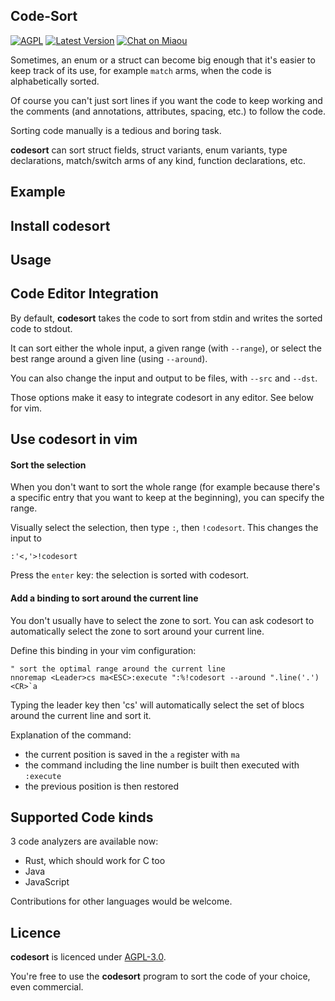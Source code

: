 ## Code-Sort

[![AGPL][s2]][l2] [![Latest Version][s1]][l1] [![Chat on Miaou][s4]][l4]

[s1]: https://img.shields.io/crates/v/codesort.svg
[l1]: https://crates.io/crates/codesort

[s2]: https://img.shields.io/badge/license-AGPL-blue.svg
[l2]: LICENSE

[s4]: https://miaou.dystroy.org/static/shields/room.svg
[l4]: https://miaou.dystroy.org/3490?codesort


Sometimes, an enum or a struct can become big enough that it's easier to keep track of its use, for example `match` arms, when the code is alphabetically sorted.

Of course you can't just sort lines if you want the code to keep working and the comments (and annotations, attributes, spacing, etc.) to follow the code.

Sorting code manually is a tedious and boring task.

**codesort** can sort struct fields, struct variants, enum variants, type declarations, match/switch arms of any kind, function declarations, etc.

## Example


## Install codesort

## Usage

## Code Editor Integration

By default, **codesort** takes the code to sort from stdin and writes the sorted code to stdout.

It can sort either the whole input, a given range (with `--range`), or select the best range around a given line (using `--around`).

You can also change the input and output to be files, with `--src` and `--dst`.

Those options make it easy to integrate codesort in any editor. See below for vim.

## Use codesort in vim

#### Sort the selection

When you don't want to sort the whole range (for example because there's a specific entry that you want to keep at the beginning), you can specify the range.

Visually select the selection, then type `:`, then `!codesort`.
This changes the input to

```
:'<,'>!codesort
```

Press the `enter` key: the selection is sorted with codesort.

#### Add a binding to sort around the current line

You don't usually have to select the zone to sort.
You can ask codesort to automatically select the zone to sort around your current line.

Define this binding in your vim configuration:

```
" sort the optimal range around the current line
nnoremap <Leader>cs ma<ESC>:execute ":%!codesort --around ".line('.')<CR>`a
```

Typing the leader key then 'cs' will automatically select the set of blocs around the current line and sort it.

Explanation of the command:

* the current position is saved in the `a` register with `ma`
* the command including the line number is built then executed with `:execute`
* the previous position is then restored

## Supported Code kinds

3 code analyzers are available now:

* Rust, which should work for C too
* Java
* JavaScript

Contributions for other languages would be welcome.

## Licence

**codesort** is licenced under [AGPL-3.0](https://www.gnu.org/licenses/agpl-3.0.en.html).

You're free to use the **codesort** program to sort the code of your choice, even commercial.

